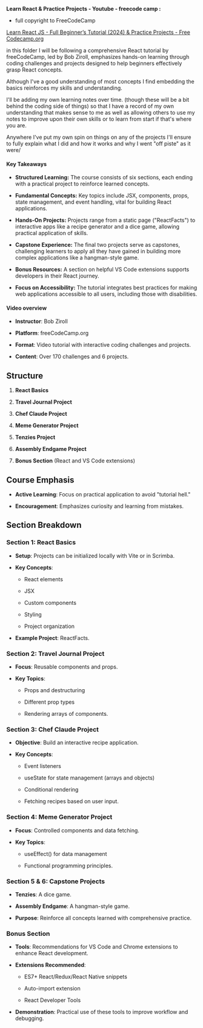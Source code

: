   **Learn React & Practice Projects - Youtube - freecode camp :**
   - full copyright to FreeCodeCamp

[](https://www.youtube.com/watch?v=x4rFhThSX04&t=63s)[Learn React JS - Full Beginner’s Tutorial (2024) & Practice Projects - Free Codecamp.org](https://www.youtube.com/watch?v=x4rFhThSX04&t=63s)


in this folder I will be following a comprehensive React tutorial by freeCodeCamp, led by Bob Ziroll, emphasizes hands-on learning through coding challenges and projects designed to help beginners effectively grasp React concepts.

Although I've a good understanding of most concepts I find embedding the basics reinforces my skills and understanding.

I'll be adding my own learning notes over time. (though these will be a bit behind the coding side of things) so that I have a record of my own understanding that makes sense to me as well as allowing others to use my notes to improve upon their own skills or to learn from start if that's where you are.

Anywhere I've put my own spin on things on any of the projects I'll ensure to fully explain what I did and how it works and why I went "off piste" as it were/

#### Key Takeaways

*   **Structured Learning:** The course consists of six sections, each ending with a practical project to reinforce learned concepts.
    
*   **Fundamental Concepts:** Key topics include JSX, components, props, state management, and event handling, vital for building React applications.
    
*   **Hands-On Projects:** Projects range from a static page ("ReactFacts") to interactive apps like a recipe generator and a dice game, allowing practical application of skills.
    
*   **Capstone Experience:** The final two projects serve as capstones, challenging learners to apply all they have gained in building more complex applications like a hangman-style game.
    
*   **Bonus Resources:** A section on helpful VS Code extensions supports developers in their React journey.
    
*   **Focus on Accessibility:** The tutorial integrates best practices for making web applications accessible to all users, including those with disabilities.

#### Video overview

*   **Instructor**: Bob Ziroll
    
*   **Platform**: freeCodeCamp.org
    
*   **Format**: Video tutorial with interactive coding challenges and projects.
    
*   **Content**: Over 170 challenges and 6 projects.
    

Structure
---------

1.  **React Basics**
    
2.  **Travel Journal Project**
    
3.  **Chef Claude Project**
    
4.  **Meme Generator Project**
    
5.  **Tenzies Project**
    
6.  **Assembly Endgame Project**
    
7.  **Bonus Section** (React and VS Code extensions)
    

Course Emphasis
---------------

*   **Active Learning**: Focus on practical application to avoid "tutorial hell."
    
*   **Encouragement**: Emphasizes curiosity and learning from mistakes.
    

Section Breakdown
-----------------

### Section 1: React Basics

*   **Setup**: Projects can be initialized locally with Vite or in Scrimba.
    
*   **Key Concepts**:
    
    *   React elements
        
    *   JSX
        
    *   Custom components
        
    *   Styling
        
    *   Project organization
        
*   **Example Project**: ReactFacts.
    

### Section 2: Travel Journal Project

*   **Focus**: Reusable components and props.
    
*   **Key Topics**:
    
    *   Props and destructuring
        
    *   Different prop types
        
    *   Rendering arrays of components.
        

### Section 3: Chef Claude Project

*   **Objective**: Build an interactive recipe application.
    
*   **Key Concepts**:
    
    *   Event listeners
        
    *   useState for state management (arrays and objects)
        
    *   Conditional rendering
        
    *   Fetching recipes based on user input.
        

### Section 4: Meme Generator Project

*   **Focus**: Controlled components and data fetching.
    
*   **Key Topics**:
    
    *   useEffect() for data management
        
    *   Functional programming principles.
        

### Section 5 & 6: Capstone Projects

*   **Tenzies**: A dice game.
    
*   **Assembly Endgame**: A hangman-style game.
    
*   **Purpose**: Reinforce all concepts learned with comprehensive practice.
    

### Bonus Section

*   **Tools**: Recommendations for VS Code and Chrome extensions to enhance React development.
    
*   **Extensions Recommended**:
    
    *   ES7+ React/Redux/React Native snippets
        
    *   Auto-import extension
        
    *   React Developer Tools
        
*   **Demonstration**: Practical use of these tools to improve workflow and debugging.
